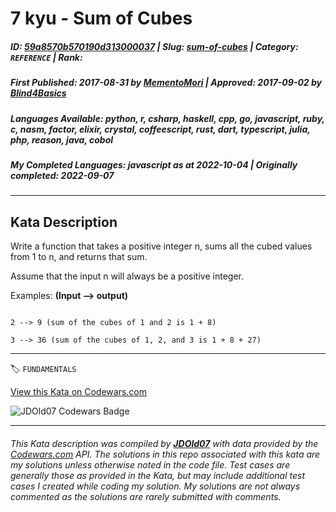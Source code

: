 # 7 kyu - Sum of Cubes

##### **ID**: [59a8570b570190d313000037](https://www.codewars.com/kata/59a8570b570190d313000037) | **Slug**: [sum-of-cubes](https://www.codewars.com/kata/59a8570b570190d313000037) | **Category**: `REFERENCE` | **Rank**: <span style="color:white">7 kyu</span>

##### **First Published**: 2017-08-31 ***by*** [MementoMori](https://www.codewars.com/users/MementoMori) | **Approved**: 2017-09-02 ***by*** [Blind4Basics](https://www.codewars.com/users/Blind4Basics)

##### **Languages Available**: python, r, csharp, haskell, cpp, go, javascript, ruby, c, nasm, factor, elixir, crystal, coffeescript, rust, dart, typescript, julia, php, reason, java, cobol

##### **My Completed Languages**: javascript ***as at*** 2022-10-04 | **Originally completed**: 2022-09-07

---

## Kata Description


Write a function that takes a positive integer n, sums all the cubed values from 1 to n, and returns that sum.



Assume that the input n will always be a positive integer.



Examples: **(Input --> output)**

```

2 --> 9 (sum of the cubes of 1 and 2 is 1 + 8)

3 --> 36 (sum of the cubes of 1, 2, and 3 is 1 + 8 + 27)

```

---


🏷 `FUNDAMENTALS`


[View this Kata on Codewars.com](https://www.codewars.com/kata/59a8570b570190d313000037)

![](https://www.codewars.com/users/jdold07/badges/large "JDOld07 Codewars Badge")

---

###### *This Kata description was compiled by [**JDOld07**](https://tpstech.dev) with data provided by the [Codewars.com](https://www.codewars.com) API.  The solutions in this repo associated with this kata are my solutions unless otherwise noted in the code file.  Test cases are generally those as provided in the Kata, but may include additional test cases I created while coding my solution.  My solutions are not always commented as the solutions are rarely submitted with comments.*
